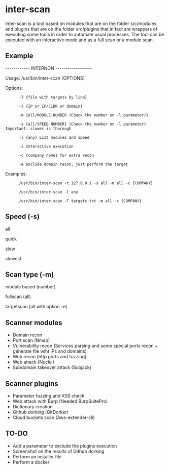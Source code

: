 # inter-scan
Inter-scan is a tool based on modules that are on the folder src/modules and plugins that are on the folder src/plugins that in fact are wrappers of executing some tools in order to automate usual processes.
The tool can be executed with an interactive mode and as a full scan or a module scan.

## Example 
------------   INTERNON   ------------------

Usage: /usr/bin/inter-scan [OPTIONS]

  Options:
  
          -T {file with targets by line}
          
          -t {IP or IP/CIDR or domain}
          
          -m {all/MODULE-NUMBER (Check the number on -l parameter)}
          
          -s {all/SPEED-NUMBER} (Check the number on -l parameter) Important: slower is thorough
          
          -l {any} List modules and speed
          
          -i Interactive execution
          
          -c {company name} for extra recon
          
          -e exclude domain recon, just perform the target
          
  Examples:
  
          /usr/bin/inter-scan -t 127.0.0.1 -s all -m all -c {COMPANY}
          
          /usr/bin/inter-scan -l any
          
          /usr/bin/inter-scan -T targets.txt -m all -c {COMPANY}
          
## Speed (-s)
all

quick

slow

slowest

## Scan type (-m)
module based (number)

fullscan (all)

targetscan (all with option -e)

## Scanner modules
- Domain recon
- Port scan (Nmap)
- Vulnerability recon (Services parsing and some special ports recon + generate file wiht IPs and domains)
- Web recon (http ports and fuzzing)
- Web attack (Nuclei)
- Subdomain takeover attack (Subjack)

## Scanner plugins
- Parameter fuzzing and XSS check
- Web attack with Burp (Needed BurpSuitePro)
- Dictionary creation
- Github dorking (GitDorker)
- Cloud buckets scan (Aws-extender-cli)

## TO-DO
- Add a parameter to exclude the plugins execution
- Screenshot on the results of Github dorking
- Perform an installer file 
- Perform a docker
